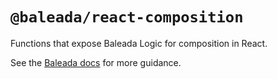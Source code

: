 # `@baleada/react-composition`

Functions that expose Baleada Logic for composition in React.

See the [Baleada docs](https://baleada.netlify.com) for more guidance.
